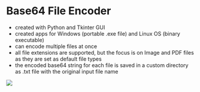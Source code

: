 # Base64 File Encoder 
- created with Python and Tkinter GUI
- created apps for Windows (portable .exe file) and Linux OS (binary executable)
- can encode multiple files at once
- all file extensions are supported, but the focus is on Image and PDF files as they are set as default file types
- the encoded base64 string for each file is saved in a custom directory as .txt file with the original input file name

<img src="https://i.ibb.co/CvrWtrF/base64-encoder.png">
